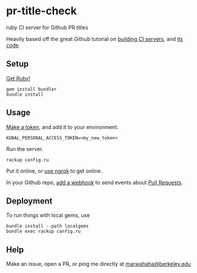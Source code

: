# pr-title-check
ruby CI server for Github PR titles

Heavily based off the great Github tutorial on [building CI servers](https://developer.github.com/v3/guides/building-a-ci-server/), and [its code](https://github.com/github/platform-samples/tree/master/api/ruby/building-a-ci-server).

## Setup
[Get Ruby!](https://www.ruby-lang.org/en/documentation/installation/)
```
gem install bundler
bundle install
```
## Usage
[Make a token](https://github.com/settings/tokens), and add it to your environment.
```
KUNAL_PERSONAL_ACCESS_TOKEN=<my_new_token>
```
Run the server.
```
rackup config.ru
```
Put it online, or [use ngrok](https://ngrok.com/) to get online.

In your Github repo, [add a webhook](https://developer.github.com/webhooks/creating/#setting-up-a-webhook) to send events about [Pull Requests](https://developer.github.com/v3/activity/events/types/#pullrequestevent).
## Deployment
To run things with local gems, use
```
bundle install --path localgems
bundle exec rackup config.ru
```
## Help
Make an issue, open a PR, or ping me directly at marwahaha@berkeley.edu
